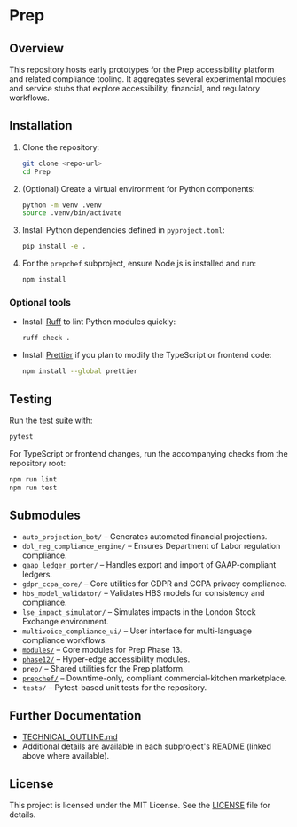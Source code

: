 # Prep

## Overview
This repository hosts early prototypes for the Prep accessibility platform and related compliance tooling. It aggregates several experimental modules and service stubs that explore accessibility, financial, and regulatory workflows.

## Installation
1. Clone the repository:
   ```bash
   git clone <repo-url>
   cd Prep
   ```
2. (Optional) Create a virtual environment for Python components:
   ```bash
   python -m venv .venv
   source .venv/bin/activate
   ```
3. Install Python dependencies defined in `pyproject.toml`:
   ```bash
   pip install -e .
   ```
4. For the `prepchef` subproject, ensure Node.js is installed and run:
   ```bash
   npm install
   ```

### Optional tools
- Install [Ruff](https://docs.astral.sh/ruff/) to lint Python modules quickly:
  ```bash
  ruff check .
  ```
- Install [Prettier](https://prettier.io/) if you plan to modify the TypeScript or frontend code:
  ```bash
  npm install --global prettier
  ```

## Testing
Run the test suite with:
```bash
pytest
```

For TypeScript or frontend changes, run the accompanying checks from the repository root:
```bash
npm run lint
npm run test
```

## Submodules
- `auto_projection_bot/` – Generates automated financial projections.  
- `dol_reg_compliance_engine/` – Ensures Department of Labor regulation compliance.  
- `gaap_ledger_porter/` – Handles export and import of GAAP-compliant ledgers.  
- `gdpr_ccpa_core/` – Core utilities for GDPR and CCPA privacy compliance.  
- `hbs_model_validator/` – Validates HBS models for consistency and compliance.  
- `lse_impact_simulator/` – Simulates impacts in the London Stock Exchange environment.  
- `multivoice_compliance_ui/` – User interface for multi-language compliance workflows.  
- [`modules/`](modules/README.md) – Core modules for Prep Phase 13.  
- [`phase12/`](phase12/README.md) – Hyper-edge accessibility modules.  
- `prep/` – Shared utilities for the Prep platform.  
- [`prepchef/`](prepchef/README.md) – Downtime-only, compliant commercial-kitchen marketplace.  
- `tests/` – Pytest-based unit tests for the repository.

## Further Documentation
- [TECHNICAL_OUTLINE.md](TECHNICAL_OUTLINE.md)
- Additional details are available in each subproject's README (linked above where available).

## License

This project is licensed under the MIT License. See the [LICENSE](LICENSE) file for details.

